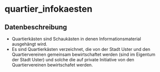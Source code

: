 # quartier_infokaesten

## Datenbeschreibung
* Quartierkästen sind Schaukästen in denen Informationsmaterial ausgehängt wird.
* Es sind Quartierkästen verzeichnet, die  von der Stadt Uster und den Quartiervereinen gemeinsam bewirtschaftet werden (sind im Eigentum der Stadt Uster) und solche die auf private Initiative von den Quartiervereinen bewirtschafet werden.
